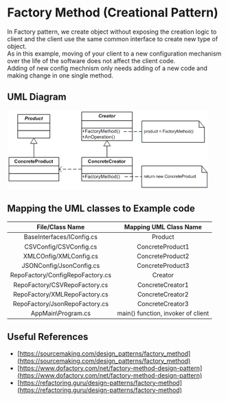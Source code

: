 # Factory Method (Creational Pattern)
In Factory pattern, we create object without exposing the creation logic to client and the client use the same common interface to create new type of object.
<br/>As in this example, moving of your client to a new configuration mechanism over the life of the software does not affect the client code. 
<br/>Adding of new config mechnism only needs adding of a new code and making change in one single method.

## UML Diagram
![plot](./factory.gif)

## Mapping the UML classes to Example code
| File/Class Name| Mapping UML Class Name  |
| :-----: | :-: |
| BaseInterfaces/IConfig.cs| Product |
| CSVConfig/CSVConfig.cs| ConcreteProduct1|
| XMLCOnfig/XMLConfig.cs| ConcreteProduct2|
| JSONConfig/JsonConfig.cs| ConcreteProduct3|
| RepoFactory/ConfigRepoFactory.cs | Creator |
| RepoFactory/CSVRepoFactory.cs| ConcreteCreator1|
| RepoFactory/XMLRepoFactory.cs| ConcreteCreator2|
| RepoFactory/JsonRepoFactory.cs| ConcreteCreator3|
| AppMain\Program.cs | main() function, invoker of client |


## Useful References
- [https://sourcemaking.com/design_patterns/factory_method](https://sourcemaking.com/design_patterns/factory_method)
- [https://www.dofactory.com/net/factory-method-design-pattern](https://www.dofactory.com/net/factory-method-design-pattern)
- [https://refactoring.guru/design-patterns/factory-method](https://refactoring.guru/design-patterns/factory-method)
